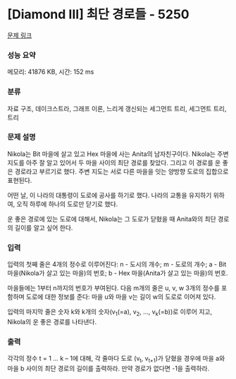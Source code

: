 # [Diamond III] 최단 경로들 - 5250 

[문제 링크](https://www.acmicpc.net/problem/5250) 

### 성능 요약

메모리: 41876 KB, 시간: 152 ms

### 분류

자료 구조, 데이크스트라, 그래프 이론, 느리게 갱신되는 세그먼트 트리, 세그먼트 트리, 트리

### 문제 설명

<p>Nikola는 Bit 마을에 살고 있고 Hex 마을에 사는 Anita의 남자친구이다. Nikola는 주변 지도를 아주 잘 알고 있어서 두 마을 사이의 최단 경로를 찾았다. 그리고 이 경로를 운 좋은 경로라고 부르기로 했다. 주변 지도는 서로 다른 마을을 잇는 양방향 도로의 집합으로 표현된다.</p>

<p>어떤 날, 이 나라의 대통령이 도로에 공사를 하기로 했다. 나라의 교통을 유지하기 위하여, 오직 하루에 하나의 도로만 닫기로 했다.</p>

<p>운 좋은 경로에 있는 도로에 대해서, Nikola는 그 도로가 닫혔을 때 Anita와의 최단 경로의 길이를 알고 싶어 한다.</p>

### 입력 

 <p>입력의 첫째 줄은 4개의 정수로 이루어진다: n - 도시의 개수; m - 도로의 개수; a - Bit 마을(Nikola가 살고 있는 마을)의 번호; b - Hex 마을(Anita가 살고 있는 마을)의 번호.</p>

<p>마을들에는 1부터 n까지의 번호가 부여된다. 다음 m개의 줄은 u, v, w 3개의 정수를 포함하며 도로에 대한 정보를 준다: 마을 u와 마을 v는 길이 w의 도로로 이어져 있다.</p>

<p>입력의 마지막 줄은 숫자 k와 k개의 숫자(v<sub>1</sub>(=a), v<sub>2</sub>, …, v<sub>k</sub>(=b))로 이루어 지고, Nikola의 운 좋은 경로를 나타낸다.</p>

### 출력 

 <p>각각의 정수 t = 1 … k – 1에 대해, 각 줄마다 도로 (v<sub>t</sub>, v<sub>t+1</sub>)가 닫혔을 경우에 마을 a와 마을 b 사이의 최단 경로의 길이를 출력하라. 만약 경로가 없다면 -1을 출력하라.</p>

